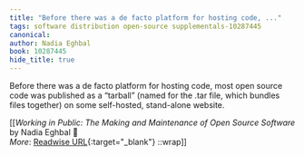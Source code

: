 ```yaml
---
title: "Before there was a de facto platform for hosting code, ..."
tags: software distribution open-source supplementals-10287445
canonical: 
author: Nadia Eghbal
book: 10287445
hide_title: true
---
```


Before there was a de facto platform for hosting code, most open source code was published as a “tarball” (named for the .tar file, which bundles files together) on some self-hosted, stand-alone website.


[[<cite>_Working in Public: The Making and Maintenance of Open Source Software_</cite> by Nadia Eghbal 📕<br>
_More_: [Readwise URL](https://readwise.io/open/359312343){:target="_blank"}
::wrap]]